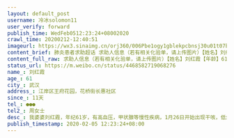 ```yaml
---
layout: default_post
username: 冷冰solomon11
user_verify: forward
publish_time: WedFeb0512:23:24+08002020
crawl_time: 20200212-12:40:51
imageurl: https://wx3.sinaimg.cn/orj360/006Pbe1ogy1gblekpcbnsj30u01t07by.jpg,https://wx3.sinaimg.cn/orj360/006Pbe1ogy1gblelkigtcj30u01hcdu5.jpg
content_brief: 肺炎患者求助超话 求助人信息（若有相关化验单，请上传图片）【姓名】刘红霞【年龄】61【所在城市】武汉【所在小区、社区】江岸区王府花园，花桥街长惠社区【患病时间】11天【联系方式】●●●【其他紧急联系人】周女士【病情描述】 我婆婆刘红霞，年纪61岁，有高血压，甲状腺等慢 ...全文
content_full_raw: 求助人信息（若有相关化验单，请上传图片）【姓名】刘红霞【年龄】61【所在城市】武汉【所在小区、社区】江岸区王府花园，花桥街长惠社区【患病时间】11天【联系方式】●●●【其他紧急联系人】周女士【病情描述】我婆婆刘红霞，年纪61岁，有高血压，甲状腺等慢性疾病，1月26日开始出现干咳，低烧的症状，1月28日到长航医院发热门诊就诊，ct显示双肺感染，2月3日在同济光谷院区已核酸检测确诊为阳性。她在发热门诊就诊后，1月29日我已上报社区，社区表示他们会逐级上报，只能等待自行在家隔离。期间其一直自行吃药，但持续高烧，并出现乏力，喘气困难等情况，1月31日到长航医院复查时医生明确要求去定点医院确诊并住院治疗，当天我们再次联系社区，希望社区能帮忙联系定点医院确诊，依然答复按流程上报。万般无奈下，我四处打听，查到同济光谷院区可以做核酸检测，并于2月3日核酸检测确诊为阳性，我们再次联系社区（在此期间社区没联系过我们一次，没有提供任何解决方法，说只能等），2月4日我找社区了解情况，社区要我找街道，街道要我联系社区，都说自己的工作已经做完了。患者已确诊多日，却无法住院。往返多家医院，均表示确诊病人只能等社区安排，如此陷入一个死循环。患者年纪较大，且有高血压，甲状腺等慢性疾病，目前身体状况每况愈下，高烧低烧交替，已持续十几天，肺部感染非常严重，呼吸困难，已经到了非住院不可得地步。现在家人也出现了咳嗽等症状，疑似已经被感染。在此恳求帮帮忙救救我们，帮忙联系定点医院收治！联系人:周女士电话:●●●
status_url: https://m.weibo.cn/status/4468582719068276
name_: 刘红霞
age_: 61
city_: 武汉
address_: 江岸区王府花园，花桥街长惠社区
since_: 11天
tel_: ●●●
tel2_: 周女士
desc_: 我婆婆刘红霞，年纪61岁，有高血压，甲状腺等慢性疾病，1月26日开始出现干咳，低烧的症状，1月28日到长航医院发热门诊就诊，ct显示双肺感染，2月3日在同济光谷院区已核酸检测确诊为阳性。她在发热门诊就诊后，1月29日我已上报社区，社区表示他们会逐级上报，只能等待自行在家隔离。期间其一直自行吃药，但持续高烧，并出现乏力，喘气困难等情况，1月31日到长航医院复查时医生明确要求去定点医院确诊并住院治疗，当天我们再次联系社区，希望社区能帮忙联系定点医院确诊，依然答复按流程上报。万般无奈下，我四处打听，查到同济光谷院区可以做核酸检测，并于2月3日核酸检测确诊为阳性，我们再次联系社区（在此期间社区没联系过我们一次，没有提供任何解决方法，说只能等），2月4日我找社区了解情况，社区要我找街道，街道要我联系社区，都说自己的工作已经做完了。患者已确诊多日，却无法住院。往返多家医院，均表示确诊病人只能等社区安排，如此陷入一个死循环。患者年纪较大，且有高血压，甲状腺等慢性疾病，目前身体状况每况愈下，高烧低烧交替，已持续十几天，肺部感染非常严重，呼吸困难，已经到了非住院不可得地步。现在家人也出现了咳嗽等症状，疑似已经被感染。在此恳求帮帮忙救救我们，帮忙联系定点医院收治！联系人周女士电话●●●
publish_timestamp: 2020-02-05 12:23:24+08:00
---
```

